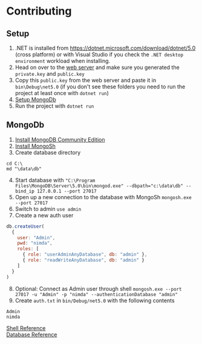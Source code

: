 # Contributing
## Setup
1. .NET is installed from https://dotnet.microsoft.com/download/dotnet/5.0 (cross platform) or with Visual Studio if you check the `.NET desktop environment` workload when installing.
2. Head on over to the [web server](https://github.com/Raccoons-Rise-Up/website/blob/main/.github/CONTRIBUTING.md#setup) and make sure you generated the `private.key` and `public.key`
3. Copy this `public.key` from the web server and paste it in `bin\Debug\net5.0` (if you don't see these folders you need to run the project at least once with `dotnet run`)
4. [Setup MongoDb](#mongodb)
5. Run the project with `dotnet run`

## MongoDb
1. [Install MongoDB Community Edition](https://docs.mongodb.com/manual/tutorial/install-mongodb-on-windows/#install-mongodb-community-edition)
2. [Install MongoSh](https://docs.mongodb.com/manual/tutorial/install-mongodb-on-windows/#install-mongosh)
3. Create database directory
```
cd C:\
md "\data\db"
```
4. Start database with `"C:\Program Files\MongoDB\Server\5.0\bin\mongod.exe" --dbpath="c:\data\db" --bind_ip 127.0.0.1 --port 27017`
5. Open up a new connection to the database with MongoSh `mongosh.exe --port 27017`
6. Switch to admin `use admin`
7. Create a new auth user
```js
db.createUser(
  {
    user: "Admin",
    pwd: "nimda",
    roles: [
      { role: "userAdminAnyDatabase", db: "admin" },
      { role: "readWriteAnyDatabase", db: "admin" }
    ]
  }
)
```
8. Optional: Connect as Admin user through shell `mongosh.exe --port 27017 -u "Admin" -p "nimda" --authenticationDatabase "admin"`
9. Create `auth.txt` in `bin/Debug/net5.0` with the following contents
```
Admin
nimda
```

[Shell Reference](https://www.mongodb.com/docs/manual/reference/mongo-shell/)  
[Database Reference](https://www.mongodb.com/docs/manual/reference/command/)  

